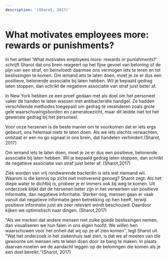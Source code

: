 ```yaml
---
description: '(Sharot, 2017)'
---
```


# What motivates employees more: rewards or punishments?

In het artikel 'What motivates employees more: rewards or punishments?' schrijft Sharot dat ons brein reageert op het fijne gevoel van beloning of de pijn van een straf, en beïnvloedt daarmee ons vermogen iets te leren en tot beslissingen te komen. Om iemand iets te laten doen, moet je ze er dus een positieve, belonende associatie bij laten hebben. Wil je bepaald gedrag laten stoppen, dan schrikt de negatieve associatie van straf juist beter af.

In New York hebben ze een proef gedaan met als doel om het personeel vaker de handen te laten wassen met antibacteriële handgel. Ze hadden verschillende methodes toegepast om gedrag te veranderen zoals grote gele waarschuwingsborden en cameratoezicht, maar dit leidde niet tot het gewenste gedrag bij het personeel.

Voor onze hersenen is de beste manier om te voorkomen dat er iets ergs gebeurt, ons helemaal niets te laten doen. Als we iets slechts verwachten, ontstaat er een no go signaal in ons brein, dat handelen verhindert.\(Sharot, 2017\)

Om iemand iets te laten doen, moet je ze er dus een positieve, belonende associatie bij laten hebben. Wil je bepaald gedrag laten stoppen, dan schrikt de negatieve associatie van straf juist beter af. \(Sharot,2017\)

Ziek worden van vrij rondwarende bacteriën is iets wat niemand wil. Waarom is die kennis op zicht niet motiverend genoeg? Sharot zegt: Als het diepe water te dichtbij is, probeer je er immers ook bij weg te komen. Uit onderzoek blijkt dat de hersenen beter zijn in het verwerken van positieve informatie, dan negatieve informatie. Sterker nog, mensen gaan er vaak vanuit dat negatieve informatie geen betrekking op hen heeft, terwijl positieve informatie juist als zeer relevant wordt beschouwd. Daardoor kijken we optimistisch naar dingen. \(Sharot,2017\)

"Als we merken dat andere mensen niet zulke goede beslissingen nemen, dan visualiseren we hun falen in ons eigen hoofd. We willen hen waarschuwen voor het onheil dat wij op ze af zien komen’’, legt Sharot uit. "Wat het onderzoek in het ziekenhuis laat zien, is dat we af moeten van die gewoonte om mensen iets te laten doen door ze bang te maken. In plaats daarvan moeten we de aandacht leggen op de beloningen die komen als je een doel bereikt.’’\(Sharot, 2017\)

